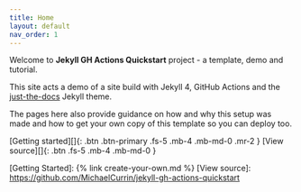 ```yaml
---
title: Home
layout: default
nav_order: 1
---
```


Welcome to **Jekyll GH Actions Quickstart** project - a template, demo and tutorial.

This site acts a demo of a site build with Jekyll 4, GitHub Actions and the [just-the-docs](https://just-the-docs.github.io/just-the-docs/) Jekyll theme.

The pages here also provide guidance on how and why this setup was made and how to get your own copy of this template so you can deploy too.

[Getting started][]{: .btn .btn-primary .fs-5 .mb-4 .mb-md-0 .mr-2 } [View source][]{: .btn .fs-5 .mb-4 .mb-md-0 }

[Getting Started]: {% link create-your-own.md %}
[View source]: https://github.com/MichaelCurrin/jekyll-gh-actions-quickstart
